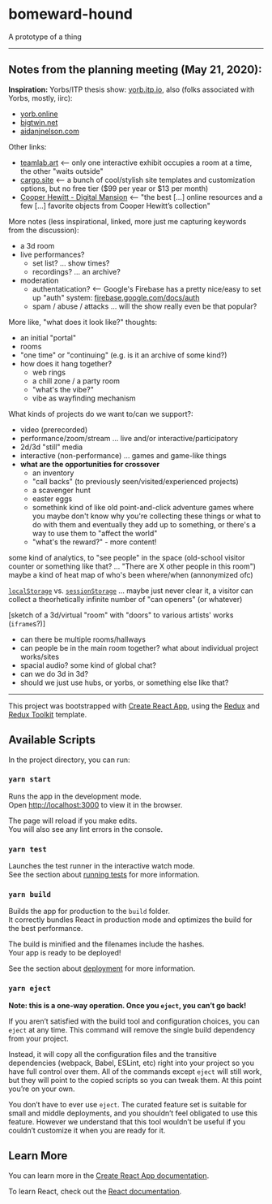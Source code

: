 # bomeward-hound

A prototype of a thing

---

## Notes from the planning meeting (May 21, 2020):

**Inspiration:** Yorbs/ITP thesis show: [yorb.itp.io](https://yorb.itp.io/), also (folks associated with Yorbs, mostly, iirc):

- [yorb.online](https://yorb.online/)
- [bigtwin.net](http://www.bigtwin.net/)
- [aidanjnelson.com](https://www.aidanjnelson.com/)

Other links:

- [teamlab.art](https://www.teamlab.art/) <-- only one interactive exhibit occupies a room at a time, the other "waits outside"
- [cargo.site](https://cargo.site/) <-- a bunch of cool/stylish site templates and customization options, but no free tier ($99 per year or $13 per month)
- [Cooper Hewitt - Digital Mansion](https://www.cooperhewitt.org/digital-mansion/) <-- "the best […] online resources and a few […] favorite objects from Cooper Hewitt’s collection"

More notes (less inspirational, linked, more just me capturing keywords from the discussion):

- a 3d room
- live performances?
  - set list? … show times?
  - recordings? … an archive?
- moderation
  - authentatication? <-- Google's Firebase has a pretty nice/easy to set up "auth" system: [firebase.google.com/docs/auth](https://firebase.google.com/docs/auth/)
  - spam / abuse / attacks … will the show really even be that popular?

More like, "what does it look like?" thoughts:

- an initial "portal"
- rooms
- "one time" or "continuing" (e.g. is it an archive of some kind?)
- how does it hang together?
  - web rings
  - a chill zone / a party room
  - "what's the vibe?"
  - vibe as wayfinding mechanism

What kinds of projects do we want to/can we support?:

- video (prerecorded)
- performance/zoom/stream … live and/or interactive/participatory
- 2d/3d "still" media
- interactive (non-performance) … games and game-like things
- **what are the opportunities for crossover**
  - an inventory
  - "call backs" (to previously seen/visited/experienced projects)
  - a scavenger hunt
  - easter eggs
  - somethink kind of like old point-and-click adventure games where you maybe don't know why you're collecting these things or what to do with them and eventually they add up to something, or there's a way to use them to "affect the world"
  - "what's the reward?" - more content!

some kind of analytics, to "see people" in the space (old-school visitor counter or something like that? … "There are X other people in this room") maybe a kind of heat map of who's been where/when (annonymized ofc)

[`localStorage`](https://developer.mozilla.org/en-US/docs/Web/API/Window/localStorage) vs. [`sessionStorage`](https://developer.mozilla.org/en-US/docs/Web/API/Window/sessionStorage) … maybe just never clear it, a visitor can collect a theorhetically infinite number of "can openers" (or whatever)

[sketch of a 3d/virtual "room" with "doors" to various artists' works (`iframe`s?)]

- can there be multiple rooms/hallways
- can people be in the main room together? what about individual project works/sites
- spacial audio? some kind of global chat?
- can we do 3d in 3d?
- should we just use hubs, or yorbs, or something else like that?

---

This project was bootstrapped with [Create React App](https://github.com/facebook/create-react-app), using the [Redux](https://redux.js.org/) and [Redux Toolkit](https://redux-toolkit.js.org/) template.

## Available Scripts

In the project directory, you can run:

### `yarn start`

Runs the app in the development mode.<br />
Open [http://localhost:3000](http://localhost:3000) to view it in the browser.

The page will reload if you make edits.<br />
You will also see any lint errors in the console.

### `yarn test`

Launches the test runner in the interactive watch mode.<br />
See the section about [running tests](https://facebook.github.io/create-react-app/docs/running-tests) for more information.

### `yarn build`

Builds the app for production to the `build` folder.<br />
It correctly bundles React in production mode and optimizes the build for the best performance.

The build is minified and the filenames include the hashes.<br />
Your app is ready to be deployed!

See the section about [deployment](https://facebook.github.io/create-react-app/docs/deployment) for more information.

### `yarn eject`

**Note: this is a one-way operation. Once you `eject`, you can’t go back!**

If you aren’t satisfied with the build tool and configuration choices, you can `eject` at any time. This command will remove the single build dependency from your project.

Instead, it will copy all the configuration files and the transitive dependencies (webpack, Babel, ESLint, etc) right into your project so you have full control over them. All of the commands except `eject` will still work, but they will point to the copied scripts so you can tweak them. At this point you’re on your own.

You don’t have to ever use `eject`. The curated feature set is suitable for small and middle deployments, and you shouldn’t feel obligated to use this feature. However we understand that this tool wouldn’t be useful if you couldn’t customize it when you are ready for it.

## Learn More

You can learn more in the [Create React App documentation](https://facebook.github.io/create-react-app/docs/getting-started).

To learn React, check out the [React documentation](https://reactjs.org/).
